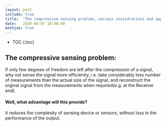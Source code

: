 ```yaml
---
layout: post
include: true
title:  "The compressive sensing problem, various considrations and applications in general"
date:   2020-08-07 10:00:00
mathjax: true
---
```

* TOC
{:toc}
## The compressive sensing problem:
If only few degrees of freedom are left after the compression of a signal, why not sense the signal more efficiently, i.e. take considerably less number of measurements than the actual size of the
signal, and reconstruct the orginal signal from the measurements when required(e.g. at the Receiver end).
#### Well, what advantage will this provide?
It reduces the complexity of sensing device or sensors, without loss in the performance of the output. 
 